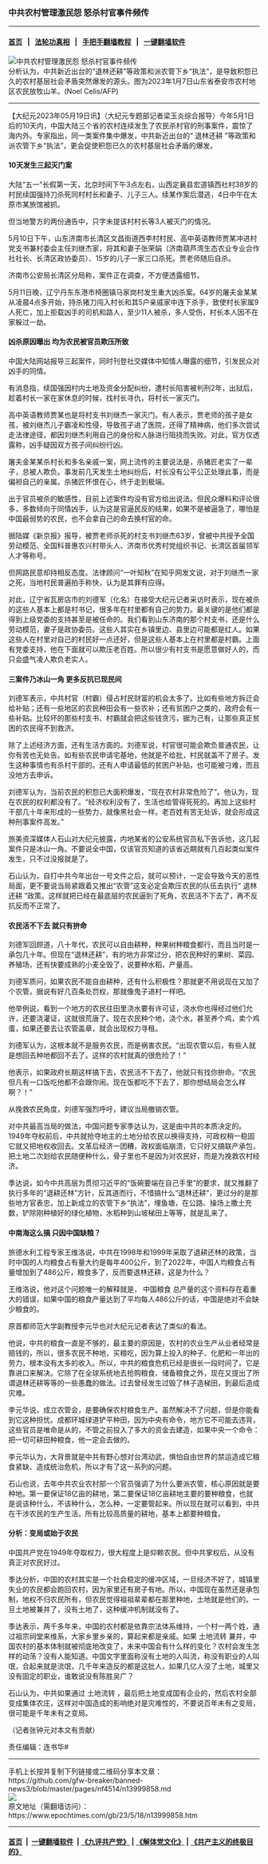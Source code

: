 ### 中共农村管理激民怨 怒杀村官事件频传
------------------------

#### [首页](https://github.com/gfw-breaker/banned-news3/blob/master/README.md) &nbsp;&nbsp;|&nbsp;&nbsp; [法轮功真相](https://github.com/begood0513/basic/blob/master/README.md)  &nbsp;&nbsp;|&nbsp;&nbsp; [手把手翻墙教程](https://github.com/gfw-breaker/guides/wiki)  &nbsp;&nbsp;|&nbsp;&nbsp; [一键翻墙软件](https://github.com/gfw-breaker/nogfw/blob/master/README.md)  



<div><img alt="中共农村管理激民怨 怒杀村官事件频传" class="attachment-djy_600_400 size-djy_600_400 wp-post-image" src="https://i.epochtimes.com/assets/uploads/2023/05/id13999862-000_336N7TQ-600x400.jpg"/>
<div class="caption">
 分析认为，中共新近出台的“退林还耕”等政策和派农管下乡“执法”，是导致积怨已久的农村基层社会矛盾突然爆发的源头。图为2023年1月7日山东省泰安市农村地区农民放牧山羊。(Noel Celis/AFP)
</div></div><hr/>


<div><p>
 【大纪元2023年05月19日讯】（大纪元专题部记者梁玉炎综合报导）今年5月1日后的10天内，中国大陆三个省的农村连续发生了农民杀村官的刑事案件，震惊了海内外。专家指出，同一类案件集中爆发，中共新近出台的“
 <ok href="https://www.epochtimes.com/gb/tag/%E9%80%80%E6%9E%97%E8%BF%98%E8%80%95.html">
  退林还耕
 </ok>
 ”等政策和派农管下乡“执法”，更会促使积怨已久的农村基层社会矛盾的爆发。
</p>
<h4>
 10天发生三起灭门案
</h4>
<p>
 大陆“五一”长假第一天，北京时间下午3点左右，山西定襄县宏道镇西社村38岁的村民续国强持刀杀死同村村长和妻子、儿子三人。续某作案后潜逃，4日中午在太原市某旅馆被抓。
</p>
<p>
 但当地警方的两份通告中，只字未提该村村长等3人被灭门的情况。
</p>
<p>
 5月10日下午，山东济南市长清区文昌街道西李村村民、高中英语教师贾某冲进村党支书兼村委会主任刘继杰家，将其和妻子张荣娟（济南葫芦湾生态农业专业合作社社长、长清区政协委员）、15岁的儿子一家三口杀死。贾老师随后自杀。
</p>
<p>
 济南市公安局长清区分局称，案件正在调查，不方便透露细节。
</p>
<p>
 5月11日晚，辽宁丹东东港市椅圈镇马家岗村发生重大凶杀案。64岁的屠夫金某某从凌晨4点多开始，持杀猪刀闯入村长和其5户亲戚家中连下杀手，致使村长家属9人死亡，加上拒载凶手的司机和路人，至少11人被杀，多人受伤，村长本人因不在家躲过一劫。
</p>
<h4>
 凶杀原因曝出 均为农民被官员欺压所致
</h4>
<p>
 中国大陆网站报导三起案件，同时刊登社交媒体中知情人曝露的细节，引发民众对凶手的同情。
</p>
<p>
 有消息指，续国强因村内土地及资金分配纠纷，遭村长陷害被判刑2年，出狱后，趁着村长一家在家休息的时候，找村长寻仇，将村长一家灭门。
</p>
<p>
 高中英语教师贾某也是将村支书刘继杰一家灭门。有人表示，贾老师的孩子是女孩，被刘继杰儿子霸凌和性侵，导致孩子进了医院，还得了精神病，他们多次尝试走法律途径，都因刘继杰利用自己的身份和人脉进行阻挠而失败。对此，官方仅透露称，凶手疑因双方孩子间纠纷行凶。
</p>
<p>
 屠夫金某某杀村长和多名亲戚一案，网上流传的主要说法是，杀猪匠老实了一辈子，总被人欺负。事发前几天发生土地纠纷后，村长没有公平公正处理此事，而是偏袒自己的亲属。杀猪匠怀恨在心，终于走到极端。
</p>
<p>
 出于官员被杀的敏感性，目前上述案件均没有官方给出说法。但民众爆料和评论很多，多数倾向于同情凶手，认为这是官逼民反的结果，如果不是被逼急了，哪怕是中国最弱势的农民，也不会拿自己的命去换村官的命。
</p>
<p>
 据陆媒《新京报》报导，被贾老师杀死的村支书刘继杰63岁，曾被中共授予全国劳动模范、全国科普惠农兴村带头人、济南市优秀村党组织书记、长清区首届领军人才等称号。
</p>
<p>
 但网路民意却持相反态度。法律顾问“一叶知秋”在知乎网发文说，对于刘继杰一家之死，当地村民普遍拍手称快，认为是其罪有应得。
</p>
<p>
 对此，辽宁省瓦房店市的刘德军（化名）在接受大纪元记者采访时表示，现在被杀的这些人基本上都是村书记，很多年在村里都有自己的势力。最关键的是他们都是得到上级党委的支持甚至是被任命的。我们看到山东济南的那个村支书，还是什么劳动模范，妻子是政协委员。这些人其实在乡镇里边、县里边可能都是红人。如果这些人在村里对自己的村民好一点还好，但是这些人基本上在村里都是村霸。上面有党委支持，他在下面就可以欺压老百姓。所以很少有村支书是愿意做好人的，而只会盛气凌人欺负老实人。
</p>
<h4>
 三案件乃冰山一角 更多反抗已现民间
</h4>
<p>
 刘德军表示，中共村官（村霸）侵占村民财富的机会太多了。比如有些地方拆迁会给补贴；还有一些地区的农民种田会有一些农补；还有贫困户之类的，政府会有一些补贴。比较坏的那些村支书、村霸就会把这些钱贪污，据为己有，让那些真正贫困的农民得不到救济。
</p>
<p>
 除了上述经济方面，还有生活方面的。刘德军说，村官很可能会欺负普通农民，让你有苦也无处告。如有些农民申请宅基地，他就是不给批，村民就盖不了房子。发生这种事情也有杀村干部的。还有人申请最低的贫困户补贴，也可能被刁难，而且没地方去申诉。
</p>
<p>
 刘德军认为，当前农民的积怨已大面积爆发，“现在农村非常危险了”。他认为，现在农民的权利都没有了。“经济权利没有了，生活也给管得死死的。再加上这些村干部几十年来形成的一些势力，就像黑社会一样。老百姓有苦无处诉，就会形成这种刑事案件高发。”
</p>
<p>
 旅美资深媒体人石山对大纪元披露，内地某省的公安系统官员私下告诉他，这几起案件只是冰山一角。不要说全中国，仅该官员知道的该省近期就有几百起类似案件发生，只不过没报就是了。
</p>
<p>
 石山认为，自打中共今年出台一号文件之后，就可以预计，一定会导致今天的恶性局面，更不要说当局紧跟着又推出“农管”这支必定会欺压农民的队伍去执行“
 <ok href="https://www.epochtimes.com/gb/tag/%E9%80%80%E6%9E%97%E8%BF%98%E8%80%95.html">
  退林还耕
 </ok>
 ”政策。这样就把已经在最底层的农民逼到了死角，农民活不下去了，再不反抗反而不正常了。
</p>
<h4>
 农民活不下去 就只有拚命
</h4>
<p>
 刘德军回顾道，八十年代，农民可以自由耕种，种果树种粮食都行，而且当时是一承包几十年。但现在“退林还耕”，有的地方非常过分，把农民种好的果树、菜园、养殖场，还有快要成熟的小麦全毁了，说要种水稻，产量高。
</p>
<p>
 刘德军质问，如果农民不能自由耕种，还有什么积极性？那就更不用说现在又加了个农管，据说有好几百条处罚权，那就像鬼子进村一样吧。
</p>
<p>
 他举例说，看到一个地方的农民往田里浇水要有许可证，浇水你也得经过他们允许，还要浇灌证，这就很荒唐了。现在农民种个地，浇个水，甚至养个鸡，卖个鸡蛋，如果还要去让农管盖章，就会出现权力寻租。
</p>
<p>
 刘德军认为，这根本就不是服务农民，而是祸害农民。“出现农管以后，有些人就是想回去种地都回不去了。这样的农村就真的很危险了！”
</p>
<p>
 他表示，如果政府长期这样搞下去，农民活不下去了，他就只有找你拚命。“农民但凡有一口饭吃他都不会跟你闹。现在饭都吃不下去了，那你想结局会怎么样啊？！”
</p>
<p>
 从挽救农民角度，刘德军强烈呼吁，建议当局撤销农管。
</p>
<p>
 对中共最高当局的做法，中国问题专家季达认为，这是由中共的本质决定的。1949年夺权前后，中共就抢夺地主的土地分给农民以换得支持，可政权稍一稳固它就又把地权收回去。文革后经济一团糟，政权面临崩溃，它只好又搞联产承包，把土地二次划给农民随便种什么，骨子里也不是因为对农民好，而是为挽救农村经济。
</p>
<p>
 季达说，如今中共高层为贯彻习近平的“饭碗要端在自己手里”的要求，就又推翻了执行多年的“退耕还林”方针，反其道而行，不惜搞什么“退林还耕”，更过分的是那些地方官表忠，加上新成立的农管下乡“执法”，埋鱼塘，在公路、操场上撒土充数，铲除刚种植好的绿化植物，水稻种到山坡梯田上等等，就是乱来了。
</p>
<h4>
 中南海这么搞 只因中国缺粮？
</h4>
<p>
 旅德水利工程专家王维洛说，中共在1998年和1999年采取了退耕还林的政策，当时中国的人均粮食占有量大约是每年400公斤，到了2022年，中国人均粮食占有量增加到了486公斤，粮食多了，反而要退林还耕，这是为什么？
</p>
<p>
 王维洛说，他对这个问题唯一的解释就是，
 <ok href="https://www.epochtimes.com/gb/tag/%E4%B8%AD%E5%9B%BD%E7%B2%AE%E9%A3%9F.html">
  中国粮食
 </ok>
 总产量的这个资料存在着重大的错误，如果中国的粮食产量达到了平均每人486公斤的话，中国是绝对不会缺少粮食的。
</p>
<p>
 原首都师范大学副教授李元华也对大纪元记者表达了类似的看法。
</p>
<p>
 他说，中共的粮食一直是不够的，最主要的原因是，农村的农业生产从业者经常是赔钱的，所以，很多农民不种地，买粮吃，因为算上投入的种子、化肥和一年出的劳力，根本没有太多的收入。所以，中共的粮食危机已经是很长一段时间了。它是靠进口来解决。它除了在全球系统地去抢购粮食、储备粮食之外，现在又提出了所谓退林还耕等等的一些愚蠢的做法。过去曾经发生过毁了林子造梯田，到最后造成灾难。
</p>
<p>
 李元华说，成立农管会，是要确保农村粮食生产。虽然解决不了问题，但是你能看到它这种担忧。成都环城绿道铲平种田，因为中央有命令，地方它不可能去违背，这些官员是唯命是从的，不管之前投入了多大的资金去建造，如果中央一个命令：把一切可耕田种粮食，他一定会去做的。
</p>
<p>
 李元华认为，大背景就是中共有野心想对台湾动武，惧怕自由世界的禁运造成它粮食紧缺、造成统治危机，所以才有了这一系列的问题。
</p>
<p>
 石山也说，去年中共农业农村部一个官员强调了为什么要派农管，核心原因就是要种地。第一要保证18亿亩的耕地，第二要保证18亿亩耕地主要的要种粮食，也就是说该种什么，不该种什么，怎么种，一定要管起来。所以现在就可以看到，中共在干涉农民的生产生活。所有比较高质量的耕地，基本上都要种粮食。
</p>
<h4>
 分析：变局或始于农民
</h4>
<p>
 中国共产党在1949年夺取权力，很大程度上是仰赖农民。但中共掌权后，从没有真正对农民好过。
</p>
<p>
 季达分析，中国的农村其实是一个社会稳定的缓冲区域，一旦经济不好了，城镇里失业的农民都会跑回农村，因为家里还有房子有地。所以，中国现在虽然还是承包制，地权不归农民所有，但农民觉得祖祖辈辈都在那里种地，土地就是他们的。一旦土地被兼并了，没有土地了，这种缓冲机制就没有了。
</p>
<p>
 季达表示，两千多年来，中国的农村都是依靠宗法体系维持，一个村一两个姓，通过祖宗祠堂来维系，大家乡里乡亲的，算起来都是亲戚。如果
 <ok href="https://www.epochtimes.com/gb/tag/%E5%9C%9F%E5%9C%B0%E6%B5%81%E8%BD%AC.html">
  土地流转
 </ok>
 兼并，中国农村的基本体制就被彻底地改变了，未来中国会有什么样的变化？农村会发生怎样的动荡？没有人能知道。中国文字里面称没有土地的人叫流，称没有职业的人叫氓，合起来就是流氓，几千年来造反的都是这批人，如果几亿人没了土地，城里又没有固定的职业，谁敢说没有陈胜吴广？
</p>
<p>
 石山认为，中共如果通过
 <ok href="https://www.epochtimes.com/gb/tag/%E5%9C%9F%E5%9C%B0%E6%B5%81%E8%BD%AC.html">
  土地流转
 </ok>
 ，最后把土地变成国有企业的，然后农村全部变成集体农庄，这样对中国造成的影响绝对是灾难性的，不要说百年未有之变局，很可能是千年未有之变局。
</p>
<p>
 （记者张钟元对本文有贡献）
</p>
<p>
 责任编辑：连书华#
</p>
</div>
<hr/>
手机上长按并复制下列链接或二维码分享本文章：<br/>
https://github.com/gfw-breaker/banned-news3/blob/master/pages/nf4514/n13999858.md <br/>
<a href='https://github.com/gfw-breaker/banned-news3/blob/master/pages/nf4514/n13999858.md'><img src='https://github.com/gfw-breaker/banned-news3/blob/master/pages/nf4514/n13999858.md.png'/></a> <br/>
原文地址（需翻墙访问）：https://www.epochtimes.com/gb/23/5/18/n13999858.htm


------------------------
#### [首页](https://github.com/gfw-breaker/banned-news3/blob/master/README.md) &nbsp;|&nbsp; [一键翻墙软件](https://github.com/gfw-breaker/nogfw/blob/master/README.md) &nbsp;| [《九评共产党》](https://github.com/gfw-breaker/9ping.md/blob/master/README.md#九评之一评共产党是什么) | [《解体党文化》](https://github.com/gfw-breaker/jtdwh.md/blob/master/README.md) | [《共产主义的终极目的》](https://github.com/gfw-breaker/gczydzjmd.md/blob/master/README.md)


<img src='http://gfw-breaker.win/banned-news3/pages/nf4514/n13999858.md' width='0px' height='0px'/>